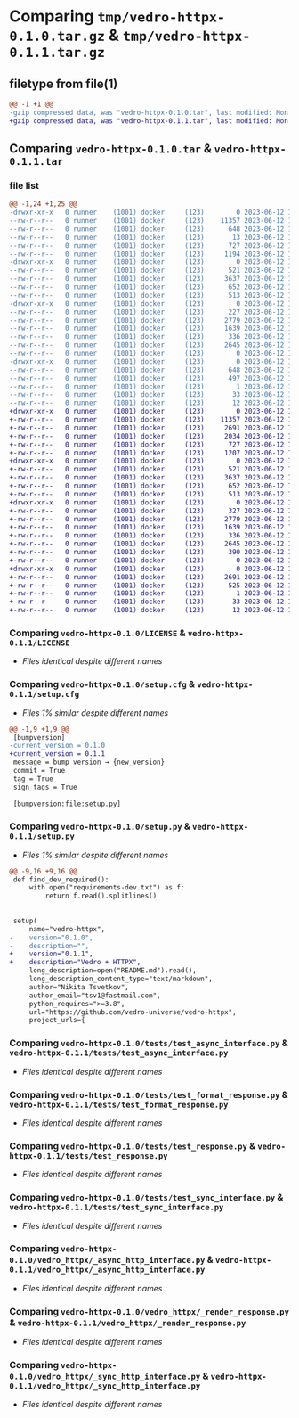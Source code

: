 # Comparing `tmp/vedro-httpx-0.1.0.tar.gz` & `tmp/vedro-httpx-0.1.1.tar.gz`

## filetype from file(1)

```diff
@@ -1 +1 @@
-gzip compressed data, was "vedro-httpx-0.1.0.tar", last modified: Mon Jun 12 15:34:24 2023, max compression
+gzip compressed data, was "vedro-httpx-0.1.1.tar", last modified: Mon Jun 12 15:51:48 2023, max compression
```

## Comparing `vedro-httpx-0.1.0.tar` & `vedro-httpx-0.1.1.tar`

### file list

```diff
@@ -1,24 +1,25 @@
-drwxr-xr-x   0 runner    (1001) docker     (123)        0 2023-06-12 15:34:24.206382 vedro-httpx-0.1.0/
--rw-r--r--   0 runner    (1001) docker     (123)    11357 2023-06-12 15:34:09.000000 vedro-httpx-0.1.0/LICENSE
--rw-r--r--   0 runner    (1001) docker     (123)      648 2023-06-12 15:34:24.210382 vedro-httpx-0.1.0/PKG-INFO
--rw-r--r--   0 runner    (1001) docker     (123)       13 2023-06-12 15:34:09.000000 vedro-httpx-0.1.0/README.md
--rw-r--r--   0 runner    (1001) docker     (123)      727 2023-06-12 15:34:24.210382 vedro-httpx-0.1.0/setup.cfg
--rw-r--r--   0 runner    (1001) docker     (123)     1194 2023-06-12 15:34:09.000000 vedro-httpx-0.1.0/setup.py
-drwxr-xr-x   0 runner    (1001) docker     (123)        0 2023-06-12 15:34:24.206382 vedro-httpx-0.1.0/tests/
--rw-r--r--   0 runner    (1001) docker     (123)      521 2023-06-12 15:34:09.000000 vedro-httpx-0.1.0/tests/test_async_interface.py
--rw-r--r--   0 runner    (1001) docker     (123)     3637 2023-06-12 15:34:09.000000 vedro-httpx-0.1.0/tests/test_format_response.py
--rw-r--r--   0 runner    (1001) docker     (123)      652 2023-06-12 15:34:09.000000 vedro-httpx-0.1.0/tests/test_response.py
--rw-r--r--   0 runner    (1001) docker     (123)      513 2023-06-12 15:34:09.000000 vedro-httpx-0.1.0/tests/test_sync_interface.py
-drwxr-xr-x   0 runner    (1001) docker     (123)        0 2023-06-12 15:34:24.206382 vedro-httpx-0.1.0/vedro_httpx/
--rw-r--r--   0 runner    (1001) docker     (123)      227 2023-06-12 15:34:09.000000 vedro-httpx-0.1.0/vedro_httpx/__init__.py
--rw-r--r--   0 runner    (1001) docker     (123)     2779 2023-06-12 15:34:09.000000 vedro-httpx-0.1.0/vedro_httpx/_async_http_interface.py
--rw-r--r--   0 runner    (1001) docker     (123)     1639 2023-06-12 15:34:09.000000 vedro-httpx-0.1.0/vedro_httpx/_render_response.py
--rw-r--r--   0 runner    (1001) docker     (123)      336 2023-06-12 15:34:09.000000 vedro-httpx-0.1.0/vedro_httpx/_response.py
--rw-r--r--   0 runner    (1001) docker     (123)     2645 2023-06-12 15:34:09.000000 vedro-httpx-0.1.0/vedro_httpx/_sync_http_interface.py
--rw-r--r--   0 runner    (1001) docker     (123)        0 2023-06-12 15:34:09.000000 vedro-httpx-0.1.0/vedro_httpx/py.typed
-drwxr-xr-x   0 runner    (1001) docker     (123)        0 2023-06-12 15:34:24.206382 vedro-httpx-0.1.0/vedro_httpx.egg-info/
--rw-r--r--   0 runner    (1001) docker     (123)      648 2023-06-12 15:34:24.000000 vedro-httpx-0.1.0/vedro_httpx.egg-info/PKG-INFO
--rw-r--r--   0 runner    (1001) docker     (123)      497 2023-06-12 15:34:24.000000 vedro-httpx-0.1.0/vedro_httpx.egg-info/SOURCES.txt
--rw-r--r--   0 runner    (1001) docker     (123)        1 2023-06-12 15:34:24.000000 vedro-httpx-0.1.0/vedro_httpx.egg-info/dependency_links.txt
--rw-r--r--   0 runner    (1001) docker     (123)       33 2023-06-12 15:34:24.000000 vedro-httpx-0.1.0/vedro_httpx.egg-info/requires.txt
--rw-r--r--   0 runner    (1001) docker     (123)       12 2023-06-12 15:34:24.000000 vedro-httpx-0.1.0/vedro_httpx.egg-info/top_level.txt
+drwxr-xr-x   0 runner    (1001) docker     (123)        0 2023-06-12 15:51:48.609881 vedro-httpx-0.1.1/
+-rw-r--r--   0 runner    (1001) docker     (123)    11357 2023-06-12 15:51:36.000000 vedro-httpx-0.1.1/LICENSE
+-rw-r--r--   0 runner    (1001) docker     (123)     2691 2023-06-12 15:51:48.609881 vedro-httpx-0.1.1/PKG-INFO
+-rw-r--r--   0 runner    (1001) docker     (123)     2034 2023-06-12 15:51:36.000000 vedro-httpx-0.1.1/README.md
+-rw-r--r--   0 runner    (1001) docker     (123)      727 2023-06-12 15:51:48.613881 vedro-httpx-0.1.1/setup.cfg
+-rw-r--r--   0 runner    (1001) docker     (123)     1207 2023-06-12 15:51:36.000000 vedro-httpx-0.1.1/setup.py
+drwxr-xr-x   0 runner    (1001) docker     (123)        0 2023-06-12 15:51:48.609881 vedro-httpx-0.1.1/tests/
+-rw-r--r--   0 runner    (1001) docker     (123)      521 2023-06-12 15:51:36.000000 vedro-httpx-0.1.1/tests/test_async_interface.py
+-rw-r--r--   0 runner    (1001) docker     (123)     3637 2023-06-12 15:51:36.000000 vedro-httpx-0.1.1/tests/test_format_response.py
+-rw-r--r--   0 runner    (1001) docker     (123)      652 2023-06-12 15:51:36.000000 vedro-httpx-0.1.1/tests/test_response.py
+-rw-r--r--   0 runner    (1001) docker     (123)      513 2023-06-12 15:51:36.000000 vedro-httpx-0.1.1/tests/test_sync_interface.py
+drwxr-xr-x   0 runner    (1001) docker     (123)        0 2023-06-12 15:51:48.609881 vedro-httpx-0.1.1/vedro_httpx/
+-rw-r--r--   0 runner    (1001) docker     (123)      327 2023-06-12 15:51:36.000000 vedro-httpx-0.1.1/vedro_httpx/__init__.py
+-rw-r--r--   0 runner    (1001) docker     (123)     2779 2023-06-12 15:51:36.000000 vedro-httpx-0.1.1/vedro_httpx/_async_http_interface.py
+-rw-r--r--   0 runner    (1001) docker     (123)     1639 2023-06-12 15:51:36.000000 vedro-httpx-0.1.1/vedro_httpx/_render_response.py
+-rw-r--r--   0 runner    (1001) docker     (123)      336 2023-06-12 15:51:36.000000 vedro-httpx-0.1.1/vedro_httpx/_response.py
+-rw-r--r--   0 runner    (1001) docker     (123)     2645 2023-06-12 15:51:36.000000 vedro-httpx-0.1.1/vedro_httpx/_sync_http_interface.py
+-rw-r--r--   0 runner    (1001) docker     (123)      390 2023-06-12 15:51:36.000000 vedro-httpx-0.1.1/vedro_httpx/_vedro_httpx.py
+-rw-r--r--   0 runner    (1001) docker     (123)        0 2023-06-12 15:51:36.000000 vedro-httpx-0.1.1/vedro_httpx/py.typed
+drwxr-xr-x   0 runner    (1001) docker     (123)        0 2023-06-12 15:51:48.609881 vedro-httpx-0.1.1/vedro_httpx.egg-info/
+-rw-r--r--   0 runner    (1001) docker     (123)     2691 2023-06-12 15:51:48.000000 vedro-httpx-0.1.1/vedro_httpx.egg-info/PKG-INFO
+-rw-r--r--   0 runner    (1001) docker     (123)      525 2023-06-12 15:51:48.000000 vedro-httpx-0.1.1/vedro_httpx.egg-info/SOURCES.txt
+-rw-r--r--   0 runner    (1001) docker     (123)        1 2023-06-12 15:51:48.000000 vedro-httpx-0.1.1/vedro_httpx.egg-info/dependency_links.txt
+-rw-r--r--   0 runner    (1001) docker     (123)       33 2023-06-12 15:51:48.000000 vedro-httpx-0.1.1/vedro_httpx.egg-info/requires.txt
+-rw-r--r--   0 runner    (1001) docker     (123)       12 2023-06-12 15:51:48.000000 vedro-httpx-0.1.1/vedro_httpx.egg-info/top_level.txt
```

### Comparing `vedro-httpx-0.1.0/LICENSE` & `vedro-httpx-0.1.1/LICENSE`

 * *Files identical despite different names*

### Comparing `vedro-httpx-0.1.0/setup.cfg` & `vedro-httpx-0.1.1/setup.cfg`

 * *Files 1% similar despite different names*

```diff
@@ -1,9 +1,9 @@
 [bumpversion]
-current_version = 0.1.0
+current_version = 0.1.1
 message = bump version → {new_version}
 commit = True
 tag = True
 sign_tags = True
 
 [bumpversion:file:setup.py]
```

### Comparing `vedro-httpx-0.1.0/setup.py` & `vedro-httpx-0.1.1/setup.py`

 * *Files 1% similar despite different names*

```diff
@@ -9,16 +9,16 @@
 def find_dev_required():
     with open("requirements-dev.txt") as f:
         return f.read().splitlines()
 
 
 setup(
     name="vedro-httpx",
-    version="0.1.0",
-    description="",
+    version="0.1.1",
+    description="Vedro + HTTPX",
     long_description=open("README.md").read(),
     long_description_content_type="text/markdown",
     author="Nikita Tsvetkov",
     author_email="tsv1@fastmail.com",
     python_requires=">=3.8",
     url="https://github.com/vedro-universe/vedro-httpx",
     project_urls={
```

### Comparing `vedro-httpx-0.1.0/tests/test_async_interface.py` & `vedro-httpx-0.1.1/tests/test_async_interface.py`

 * *Files identical despite different names*

### Comparing `vedro-httpx-0.1.0/tests/test_format_response.py` & `vedro-httpx-0.1.1/tests/test_format_response.py`

 * *Files identical despite different names*

### Comparing `vedro-httpx-0.1.0/tests/test_response.py` & `vedro-httpx-0.1.1/tests/test_response.py`

 * *Files identical despite different names*

### Comparing `vedro-httpx-0.1.0/tests/test_sync_interface.py` & `vedro-httpx-0.1.1/tests/test_sync_interface.py`

 * *Files identical despite different names*

### Comparing `vedro-httpx-0.1.0/vedro_httpx/_async_http_interface.py` & `vedro-httpx-0.1.1/vedro_httpx/_async_http_interface.py`

 * *Files identical despite different names*

### Comparing `vedro-httpx-0.1.0/vedro_httpx/_render_response.py` & `vedro-httpx-0.1.1/vedro_httpx/_render_response.py`

 * *Files identical despite different names*

### Comparing `vedro-httpx-0.1.0/vedro_httpx/_sync_http_interface.py` & `vedro-httpx-0.1.1/vedro_httpx/_sync_http_interface.py`

 * *Files identical despite different names*

